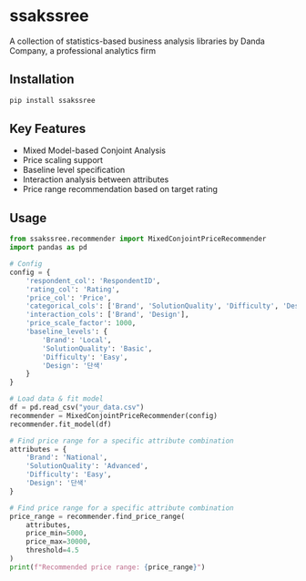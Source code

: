 # ssakssree

A collection of statistics-based business analysis libraries by Danda Company, a professional analytics firm

## Installation

```bash
pip install ssakssree
```

## Key Features

- Mixed Model-based Conjoint Analysis
- Price scaling support
- Baseline level specification
- Interaction analysis between attributes
- Price range recommendation based on target rating

## Usage

```python
from ssakssree.recommender import MixedConjointPriceRecommender
import pandas as pd

# Config
config = {
    'respondent_col': 'RespondentID',
    'rating_col': 'Rating',
    'price_col': 'Price',
    'categorical_cols': ['Brand', 'SolutionQuality', 'Difficulty', 'Design'],
    'interaction_cols': ['Brand', 'Design'],
    'price_scale_factor': 1000,
    'baseline_levels': {
        'Brand': 'Local',
        'SolutionQuality': 'Basic',
        'Difficulty': 'Easy',
        'Design': '단색'
    }
}

# Load data & fit model
df = pd.read_csv("your_data.csv")
recommender = MixedConjointPriceRecommender(config)
recommender.fit_model(df)

# Find price range for a specific attribute combination
attributes = {
    'Brand': 'National',
    'SolutionQuality': 'Advanced',
    'Difficulty': 'Easy',
    'Design': '단색'
}

# Find price range for a specific attribute combination
price_range = recommender.find_price_range(
    attributes,
    price_min=5000,
    price_max=30000,
    threshold=4.5
)
print(f"Recommended price range: {price_range}")
```
